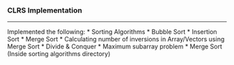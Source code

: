 ### CLRS Implementation
---
Implemented the following:
    * Sorting Algorithms
        * Bubble Sort
        * Insertion Sort
        * Merge Sort
        * Calculating number of inversions in Array/Vectors using Merge Sort
    * Divide & Conquer
        * Maximum subarray problem
        * Merge Sort (Inside sorting algorithms directory)
